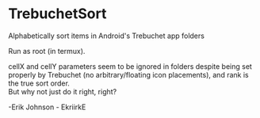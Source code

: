 # TrebuchetSort
 Alphabetically sort items in Android's Trebuchet app folders

Run as root (in termux).

cellX and cellY parameters seem to be ignored in folders despite being set properly 
by Trebuchet (no arbitrary/floating icon placements), and rank is the true sort order.  
But why not just do it right, right?

-Erik Johnson - EkriirkE
